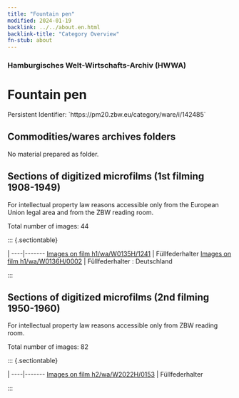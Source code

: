 ```yaml
---
title: "Fountain pen"
modified: 2024-01-19
backlink: ../../about.en.html
backlink-title: "Category Overview"
fn-stub: about
---
```


### Hamburgisches Welt-Wirtschafts-Archiv (HWWA)

# Fountain pen

<div class="hint">Persistent Identifier: `https://pm20.zbw.eu/category/ware/i/142485`</div>







## Commodities/wares archives folders





No material prepared as folder.



<a id="filmsections" />

## Sections of digitized microfilms (1st filming 1908-1949)

<p>For intellectual property law reasons accessible only from the European Union legal area and from the ZBW reading room.</p>



<p>Total number of images: 44</p>




::: {.sectiontable}

 | 
----|-------
<a class="btn" href="https://pm20.zbw.eu/film/h1/wa/W0135H/1241" rel="nofollow">Images on film h1/wa/W0135H/1241</a> | Füllfederhalter
<a class="btn" href="https://pm20.zbw.eu/film/h1/wa/W0136H/0002" rel="nofollow">Images on film h1/wa/W0136H/0002</a> | Füllfederhalter : Deutschland


:::




## Sections of digitized microfilms (2nd filming 1950-1960)

<p>For intellectual property law reasons accessible only from ZBW reading room.</p>



<p>Total number of images: 82</p>




::: {.sectiontable}

 | 
----|-------
<a class="btn" href="https://pm20.zbw.eu/film/h2/wa/W2022H/0153" rel="nofollow">Images on film h2/wa/W2022H/0153</a> | Füllfederhalter


:::
















